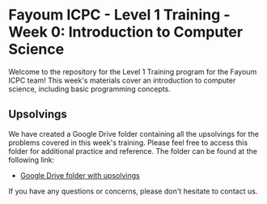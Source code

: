 # Fayoum ICPC - Level 1 Training - Week 0: Introduction to Computer Science

Welcome to the repository for the Level 1 Training program for the Fayoum ICPC team! This week's materials cover an introduction to computer science, including basic programming concepts.

## Upsolvings

We have created a Google Drive folder containing all the upsolvings for the problems covered in this week's training. Please feel free to access this folder for additional practice and reference. The folder can be found at the following link:

- [Google Drive folder with upsolvings](https://drive.google.com/drive/folders/1ip-HUXuj0pOC3rDHdhe5hZH7Gw6UE52S?usp=sharing)


If you have any questions or concerns, please don't hesitate to contact us.
